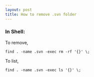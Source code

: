 ```yaml
---
layout: post
title: How to remove .svn folder
---
```

### In Shell:
To remove,
	
	find . -name .svn -exec rm -rf '{}' \;

To list,
	
	find . -name .svn -exec ls '{}' \;


